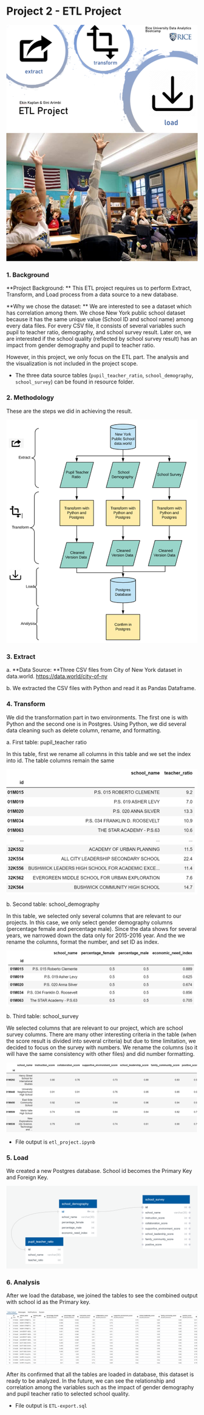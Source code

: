 # Project 2 - ETL Project



![](images/01_header.PNG)
![](images/02_school.png)

### 1. Background 

**Project Background: ** This ETL project requires us to perform Extract, Transform, and Load process from a data source to a new database. 


**Why we chose the dataset: ** We are interested to see a dataset which has correlation among them. We chose New York public school dataset because it has the same unique value (School ID and school name) among every data files. 
For every CSV file, it consists of several variables such pupil to teacher ratio, demography, and school survey result. 
Later on, we are interested if the school quality (reflected by school survey result) has an impact from  gender demography and pupil to teacher ratio. 

However, in this project, we only focus on the ETL part. The analysis and the visualization is not included in the project scope. 


* The three data source tables (`pupil_teacher_ratio`, `school_demography`, `school_survey`) can be found in resource folder.


### 2. Methodology

These are the steps we did in achieving the result. 


![](images/03_methodology.PNG)



### 3. Extract

a. **Data Source: **Three CSV files from City of New York dataset in data.world.  https://data.world/city-of-ny

b. We extracted the CSV files with Python and read it as Pandas Dataframe. 



### 4. Transform

We did the transformation part in two environments. The first one is with Python and the second one is in Postgres. 
Using Python, we did several data cleaning such as delete column, rename, and formatting.  

a. First table: pupil_teacher ratio

In this table, first we rename all columns in this table and we set the index into id. The table columns remain the same


![](images/04_table_one.PNG)

b. Second table: school_demography

In this table, we selected only several columns that are relevant to our projects. In this case, we only select gender demography columns (percentage female and percentage male). 
Since the data shows for several years, we narrowed down the data only for 2015-2016 year. 
And the we rename the columns, format the number, and set ID as index. 


![](images/05_table_two.PNG)

b. Third table: school_survey

We selected columns that are relevant to our project, which are school survey columns. 
There are many other interesting criteria in the table (when the score result is divided into several criteria) but due to time limitation, we decided to focus on the survey with numbers. 
We rename the columns (so it will have the same consistency with other files) and did number formatting. 

![](images/06_table_three.PNG)


* File output is `etl_project.ipynb` 



### 5. Load

We created a new Postgres database. School id becomes the Primary Key and Foreign Key.  


![](images/07_diagram_database.PNG)



### 6. Analysis

After we load the database, we joined the tables to see the combined output with school id as  the Primary key. 

![](images/08_join.png)

After its confirmed that all the tables are loaded in database, this dataset is ready to be analyzed. 
In the future, we can see the relationship and correlation among the variables such as the impact of gender demography and pupil teacher ratio to selected school quality. 

* File output is `ETL-export.sql` 


